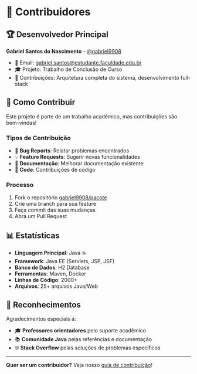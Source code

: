 
# 👥 Contribuidores

## 🏆 Desenvolvedor Principal

**Gabriel Santos do Nascimento** - [@gabriel9908](https://github.com/gabriel9908)
- 📧 Email: gabriel.santos@estudante.faculdade.edu.br
- 🎓 Projeto: Trabalho de Conclusão de Curso
- 🌟 Contribuições: Arquitetura completa do sistema, desenvolvimento full-stack

## 🤝 Como Contribuir

Este projeto é parte de um trabalho acadêmico, mas contribuições são bem-vindas! 

### Tipos de Contribuição
- 🐛 **Bug Reports**: Relatar problemas encontrados
- 💡 **Feature Requests**: Sugerir novas funcionalidades
- 📝 **Documentação**: Melhorar documentação existente
- 🔧 **Code**: Contribuições de código

### Processo
1. Fork o repositório [gabriel9908/pacote](https://github.com/gabriel9908/pacote)
2. Crie uma branch para sua feature
3. Faça commit das suas mudanças
4. Abra um Pull Request

## 📊 Estatísticas

- **Linguagem Principal**: Java ☕
- **Framework**: Java EE (Servlets, JSP, JSF)
- **Banco de Dados**: H2 Database
- **Ferramentas**: Maven, Docker
- **Linhas de Código**: 2000+ 
- **Arquivos**: 25+ arquivos Java/Web

## 🏅 Reconhecimentos

Agradecimentos especiais a:
- 🎓 **Professores orientadores** pelo suporte acadêmico
- 📚 **Comunidade Java** pelas referências e documentação
- 🌐 **Stack Overflow** pelas soluções de problemas específicos

---

**Quer ser um contribuidor?** Veja nosso [guia de contribuição](CONTRIBUTING.md)!

